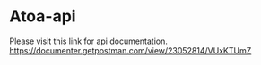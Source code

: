 # Atoa-api
Please visit this link for api documentation. https://documenter.getpostman.com/view/23052814/VUxKTUmZ
